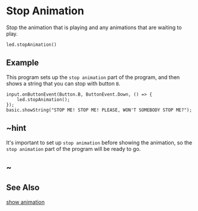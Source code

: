 # Stop Animation

Stop the animation that is playing and any animations that are waiting to
play.

```sig
led.stopAnimation()
```

## Example

This program sets up the ``stop animation`` part of the program,
and then shows a string that you can stop with button ``B``.

```blocks
input.onButtonEvent(Button.B, ButtonEvent.Down, () => {
    led.stopAnimation();
});
basic.showString("STOP ME! STOP ME! PLEASE, WON'T SOMEBODY STOP ME?");
```

## ~hint

It's important to set up ``stop animation`` before showing the
animation, so the ``stop animation`` part of the program will be ready
to go.

## ~

## See Also

[show animation](/reference/basic/show-animation)
